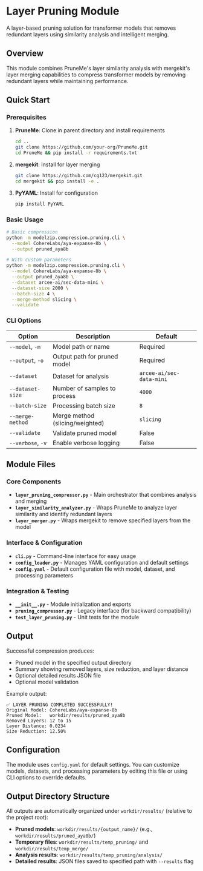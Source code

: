 # Layer Pruning Module

A layer-based pruning solution for transformer models that removes redundant layers using similarity analysis and intelligent merging.

## Overview

This module combines PruneMe's layer similarity analysis with mergekit's layer merging capabilities to compress transformer models by removing redundant layers while maintaining performance.

## Quick Start

### Prerequisites

1. **PruneMe**: Clone in parent directory and install requirements
   ```bash
   cd ..
   git clone https://github.com/your-org/PruneMe.git
   cd PruneMe && pip install -r requirements.txt
   ```

2. **mergekit**: Install for layer merging
   ```bash
   git clone https://github.com/cg123/mergekit.git
   cd mergekit && pip install -e .
   ```

3. **PyYAML**: Install for configuration
   ```bash
   pip install PyYAML
   ```

### Basic Usage

```bash
# Basic compression
python -m modelzip.compression.pruning.cli \
  --model CohereLabs/aya-expanse-8b \
  --output pruned_aya8b

# With custom parameters
python -m modelzip.compression.pruning.cli \
  --model CohereLabs/aya-expanse-8b \
  --output pruned_aya8b \
  --dataset arcee-ai/sec-data-mini \
  --dataset-size 2000 \
  --batch-size 4 \
  --merge-method slicing \
  --validate
```

### CLI Options

| Option | Description | Default |
|--------|-------------|---------|
| `--model`, `-m` | Model path or name | Required |
| `--output`, `-o` | Output path for pruned model | Required |
| `--dataset` | Dataset for analysis | `arcee-ai/sec-data-mini` |
| `--dataset-size` | Number of samples to process | `4000` |
| `--batch-size` | Processing batch size | `8` |
| `--merge-method` | Merge method (slicing/weighted) | `slicing` |
| `--validate` | Validate pruned model | False |
| `--verbose`, `-v` | Enable verbose logging | False |

## Module Files

### Core Components

- **`layer_pruning_compressor.py`** - Main orchestrator that combines analysis and merging
- **`layer_similarity_analyzer.py`** - Wraps PruneMe to analyze layer similarity and identify redundant layers
- **`layer_merger.py`** - Wraps mergekit to remove specified layers from the model

### Interface & Configuration

- **`cli.py`** - Command-line interface for easy usage
- **`config_loader.py`** - Manages YAML configuration and default settings
- **`config.yaml`** - Default configuration file with model, dataset, and processing parameters

### Integration & Testing

- **`__init__.py`** - Module initialization and exports
- **`pruning_compressor.py`** - Legacy interface (for backward compatibility)
- **`test_layer_pruning.py`** - Unit tests for the module

## Output

Successful compression produces:
- Pruned model in the specified output directory
- Summary showing removed layers, size reduction, and layer distance
- Optional detailed results JSON file
- Optional model validation

Example output:
```
✅ LAYER PRUNING COMPLETED SUCCESSFULLY!
Original Model: CohereLabs/aya-expanse-8b
Pruned Model:   workdir/results/pruned_aya8b
Removed Layers: 12 to 15
Layer Distance: 0.0234
Size Reduction: 12.50%
```

## Configuration

The module uses `config.yaml` for default settings. You can customize models, datasets, and processing parameters by editing this file or using CLI options to override defaults.

## Output Directory Structure

All outputs are automatically organized under `workdir/results/` (relative to the project root):
- **Pruned models**: `workdir/results/{output_name}/` (e.g., `workdir/results/pruned_aya8b/`)
- **Temporary files**: `workdir/results/temp_pruning/` and `workdir/results/temp_merge/`
- **Analysis results**: `workdir/results/temp_pruning/analysis/`
- **Detailed results**: JSON files saved to specified path with `--results` flag 